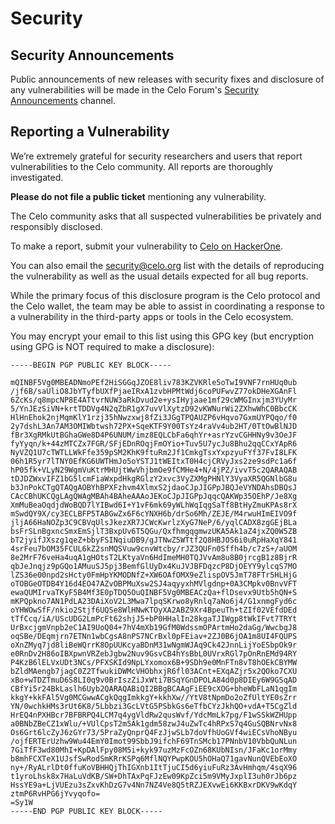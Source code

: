 # Security

## Security Announcements

Public announcements of new releases with security fixes and disclosure of any vulnerabilities will be made in the Celo Forum's [Security Announcements](https://forum.celo.org/c/security-announcements/) channel.

## Reporting a Vulnerability

We’re extremely grateful for security researchers and users that report vulnerabilities to the Celo community. All reports are thoroughly investigated.

**Please do not file a public ticket** mentioning any vulnerability.

The Celo community asks that all suspected vulnerabilities be privately and responsibly disclosed.

To make a report, submit your vulnerability to [Celo on HackerOne](https://hackerone.com/celo).

You can also email the [security@celo.org](mailto:security@celo.org) list with the details of reproducing the vulnerability as well as the usual details expected for all bug reports.

While the primary focus of this disclosure program is the Celo protocol and the Celo wallet, the team may be able to assist in coordinating a response to a vulnerability in the third-party apps or tools in the Celo ecosystem.

You may encrypt your email to this list using this GPG key (but encryption using GPG is NOT required to make a disclosure):

```
-----BEGIN PGP PUBLIC KEY BLOCK-----

mQINBF5Vg0MBEADNmoPEf2HiSGGqJZOE8liv783KZVKRle5oTwI9VNF7rnHUq0ub
/jf6B/saUliO8JbYTyfbUXfPjaeIRxA1zvbHPMtWdj6coPUFwvZ77okDHeXGAnFl
6ZcKs/q8mpcNP8E4ATtvrNUW3aRkDvud2e+ysIHyjaae1mf29cWMGInxjm3YUyMr
5/YnJEzSiVN+krtTDDVg4N2qZbR1gX7uvVlXytzD92vKWNurWi2ZXhwWhC0BbcCK
HlHnEhok2njMqmKlY1rzj35hNwzxwj8fZi3JGgTPQAUZP6vHqvo7GxmUYPQqo/f0
2y7dshL3An7AM3OMIWbtwsh72PX+SqeKTF9Y00TsYz4raVv4ub2HT/0TtOwBlNJD
fBr3XgRMkUtBGhaGWe8D4P6UNUM/imz8EQLCbFa6qhYr+asrYzvCGHHNy9v3OeJF
fyYyqn/k+44zMTCZx7FGR/SFjEDnROqjFmOYio+Tuv5U7ycJu8Bhu2qqCCxYApR6
NyVZQ1U7cTWTLLWkFfe359pSM2KhK9ftuRm2Jf1CmkgTsxYxpzyuFYf37FvI8LFK
06h1R5yr7lTNY0EfKG6UWTHmJo5oYSTJ1tWEItxT0H4cjCRVyJxs2ze9sdPc1a6f
hP05fk+VLyN29WgmVuKtrMHUjtWwVhjbmOe9fCMHe4+N/4jPZ/ivvT5c2QARAQAB
tDJDZWxvIFZ1bG5lcmFiaWxpdHkgRGlzY2xvc3VyZXMgPHNlY3VyaXR5QGNlbG8u
b3JnPokCTgQTAQgAOBYhBPXFzhvm4XlmxS2jdaoCJpJIGPpJBQJeVYNDAhsDBQsJ
CAcCBhUKCQgLAgQWAgMBAh4BAheAAAoJEKoCJpJIGPpJqqcQAKWp35OEhP/Je8Xg
XmMuBeaOqdjdWoBQD7lYIBwd6I+Y1vF6mk69yWLhWqIqgSaTf8BtHyZmuKPAs8rX
mSwdQY9X/cy3ECLBFP5TABGwZx6F6cYNXH6b/drSo6Mh/ZEJE/M4rwuHImEIVO9f
jljA66HaNOZp3C9CBVqUlsJkezXR7JCWcKwrlzXyG7NeP/6/yqlCADX8zgGEjBLa
bsFrSLnBgxncSmxEmSjlT3BxpUv6T5QGu/QxfhmgqgmwzUKA5Ak1aZ4jxZQ0W5ZB
bT2jyifJXszg1qeZ+bbyFSINqiuDB9/gJTNwZ5WTtf2Q8HBJOS6i0uRpHaXqY841
4srFeu7bOM35FCUL6kZ2snMQSVuw9cnvWtcby/rJZ3QUFn0Sffh4b/c7zS+/aUOM
8e2MrF76veHa4uqA1gHOtsT2LKtyaVn6HdImeMH0TQJVvAm8u8B0jrcgB1z8BjrR
qbJeJnqjz9pGQo1AMuuSJ5pj3BemfGlUyDx4KuJVJBFDqzcP8DjOEYY9ylcqS7MO
lZS36e00npd2sHcty0FmHpYKMODNfZ+XW6OAfOMX9eZlispOV5JmT78FTr5HLHjG
oTOBGeOTDB4Y16d4EO47AZvOBPMuXsw2SJ4aqyyxhMVlgdnp+0A3CMpkv0BnvVFT
ewaQUMIrvaTKyF5B4Mf3E0pTDQ5OuQINBF5Vg0MBEACzQa+flDsevx9Utb5hQN+S
mKPQpkno7AN1PdLA23DAiXoV2L3Mwa7lpqSKrwo8yRnlq7aNo6j4/G1xnmgFyd6c
oYHWOwSfF/nkio2Stjf6UQSe8WlHNwKTOyXA2ABZ9Xr4BpeuTh+tZIf02VEfdDEd
tTfCcq/iA/UScUDG2LmPcFt62shjJ5+bP0HHalIn28kgaTJIWgp8tWkIFvt7TRYt
UrBxcjgmVnpb2eC1AI9UoQ04+7hV4mXb19GfM0WdssmOPArtmHo2daGg/WwcbgJ8
oqSBe/DEqmjrn7ETNn1wbCgsA8nPS7NCrBxl0pFEiav+2ZJ0B6jOA1m8UI4FQUPS
oXnZMyq7jd8liBeWQrrK8OpUUKcyaBDnM31wNgmWJAq9Ck42JnnLijYoESbpOk9r
e0RnDv2H86oIBXpwnVRZebJgbw2Nuv9GsvCB4hYsBbL0UVrxRGl7pOnRnEMd94RY
P4KzB6lELVxUDt3NCs/PFXSKId9NpLYxomox6B+9SDh9e0MnFTn8vT8hOEkCBYMW
bZldMAengb7jagC0Z2TfwukiDWMcVHObhxjR6fl03ACnt+EXqAZjr5x2QOko7CXU
xBo+wTDZTmuD6S8LI0q9v0BrIszZiJxWti7BSqYGnDPOLA84d0p8DIEy6W9GSqAD
CBfYi5r24BkLaslh6Uyb2QARAQABiQI2BBgBCAAgFiEE9cXOG+bheWbFLaN1qgIm
kkgY+kkFAl5Vg0MCGwwACgkQqgImkkgY+kkhXw//YtV8tNpmDo2oZfUltYE0sZrr
YN/0wchkHMs3rUt6K8/5Lbbzi3GcLVtG5PSbkGs6eTfbCYzJkhQO+vdA+T5CgZld
HrEQ4nPXHBcr7BFBRPQ4LCM7q4ygVldRw2qusWvf/YdcMmLk7pg/F1wSSkWZHUpp
a0BNbZBeCZ1xWlu/+VUlCpsT2m5Ak1gdm58zwJ4uZwTc4hRPxS7q4GuSQBNrvNx8
Os6Grt6lcZyJ6zGYr73/5PraZyQnprQ4FzJjwSLb7doVfhUoGVf4wiECsVhoNByu
/ojfERTErUzhw9Wu44EmY0Imot99SbbJ9ifchF69TnSMcb17PNnbV10VbbQuNLun
7GiTfF3wd80MhI+KpDAlFpy08M5i+kyk97uzMzFcOZn68KUbNIsn/JFaKc1orMmy
b8mhFCXTeX1UJsfSwRodSmKRrKSPq6MflNQYPwpKOU5hOHaQ71gavNunQVEbEoXO
ny+/RyALrlDt0ffuKoVBHHQjThIGXnb1ItTjuCI5d6yiuFuRz3AvHmhqm/4sqX96
t1yroLhsk8x7HaLuVdKB/SW+DhTAxPqFJzEw09KpZci5m9VMyJxplI3uh0rJb6pz
HssYE9a+LjVUEzu3sZxvKhDzG7v4Nn7NZ4Ve8Q5tRZJEXvwEi6KKBxrDKV9wKdqY
ztmP6RvHPG6jYvyqofo=
=Sy1W
-----END PGP PUBLIC KEY BLOCK-----
```
